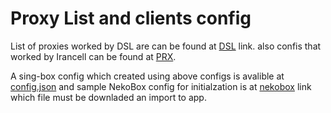 # Proxy List and clients config

List of proxies worked by DSL are can be found at [DSL](https://raw.githubusercontent.com/M450ud/PrList/main/dsl.txt "DSL") link. also confis that worked by Irancell can be found at [PRX](https://raw.githubusercontent.com/M450ud/PrList/main/prx.txt "PRX").

A sing-box config which created using above configs is avalible at [config.json](https://raw.githubusercontent.com/M450ud/PrList/main/config.json "config.json") and sample NekoBox config for initialzation is at [nekobox](https://raw.githubusercontent.com/M450ud/PrList/main/nekobox_backup.json "nekobox") link which file must be downladed an import to app.

